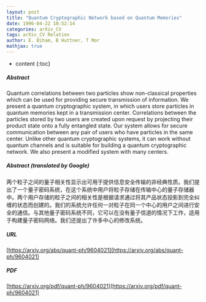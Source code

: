 ```yaml
---
layout: post
title: "Quantum Cryptographic Network based on Quantum Memories"
date: 1996-04-22 10:52:14
categories: arXiv_CV
tags: arXiv_CV Relation
author: E. Biham, B Huttner, T Mor
mathjax: true
---
```


* content
{:toc}

##### Abstract
Quantum correlations between two particles show non-classical properties which can be used for providing secure transmission of information. We present a quantum cryptographic system, in which users store particles in quantum memories kept in a transmission center. Correlations between the particles stored by two users are created upon request by projecting their product state onto a fully entangled state. Our system allows for secure communication between any pair of users who have particles in the same center. Unlike other quantum cryptographic systems, it can work without quantum channels and is suitable for building a quantum cryptographic network. We also present a modified system with many centers.

##### Abstract (translated by Google)
两个粒子之间的量子相关性显示出可用于提供信息安全传输的非经典性质。我们提出了一个量子密码系统，在这个系统中用户将粒子存储在传输中心的量子存储器中。两个用户存储的粒子之间的相关性是根据请求通过将其产品状态投影到完全纠缠的状态而创建的。我们的系统允许任何一对粒子在同一个中心的用户之间进行安全的通信。与其他量子密码系统不同，它可以在没有量子信道的情况下工作，适用于构建量子密码网络。我们还提出了许多中心的修改系统。

##### URL
[https://arxiv.org/abs/quant-ph/9604021](https://arxiv.org/abs/quant-ph/9604021)

##### PDF
[https://arxiv.org/pdf/quant-ph/9604021](https://arxiv.org/pdf/quant-ph/9604021)

